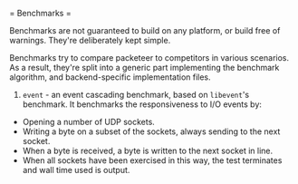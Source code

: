 = Benchmarks =

Benchmarks are not guaranteed to build on any platform, or build free of
warnings. They're deliberately kept simple.

Benchmarks try to compare packeteer to competitors in various scenarios. As
a result, they're split into a generic part implementing the benchmark
algorithm, and backend-specific implementation files.

1. `event` - an event cascading benchmark, based on `libevent`'s benchmark. It
  benchmarks the responsiveness to I/O events by:
  - Opening a number of UDP sockets.
  - Writing a byte on a subset of the sockets, always sending to the next socket.
  - When a byte is received, a byte is written to the next socket in line.
  - When all sockets have been exercised in this way, the test terminates and
    wall time used is output.
